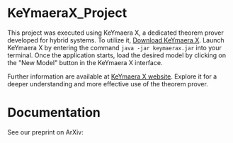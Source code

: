 # KeYmaeraX_Project
This project was executed using KeYmaera X, a dedicated theorem prover developed for hybrid systems. To utilize it, [Download KeYmaera X](https://github.com/LS-Lab/KeYmaeraX-release/releases/download/5.0.2/keymaerax.jar). Launch KeYmaera X by entering the command `java -jar keymaerax.jar` into your terminal. Once the application starts, load the desired model by clicking on the "New Model" button in the KeYmaera X interface.

Further information are available at [KeYmaera X website](https://keymaerax.org/). Explore it for a deeper understanding and more effective use of the theorem prover.

# Documentation
See our preprint on ArXiv:
